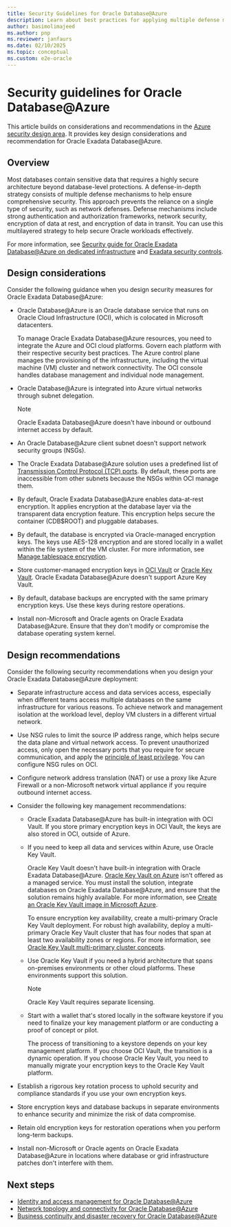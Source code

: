 ```yaml
---
title: Security Guidelines for Oracle Database@Azure
description: Learn about best practices for applying multiple defense mechanisms to ensure comprehensive security for Oracle Database@Azure workloads.
author: basimolimajeed
ms.author: pnp
ms.reviewer: janfaurs
ms.date: 02/10/2025
ms.topic: conceptual
ms.custom: e2e-oracle
---
```


# Security guidelines for Oracle Database@Azure

This article builds on considerations and recommendations in the [Azure security design area](../../ready/landing-zone/design-area/security.md). It provides key design considerations and recommendation for Oracle Exadata Database@Azure.

## Overview

Most databases contain sensitive data that requires a highly secure architecture beyond database-level protections. A defense-in-depth strategy consists of multiple defense mechanisms to help ensure comprehensive security. This approach prevents the reliance on a single type of security, such as network defenses. Defense mechanisms include strong authentication and authorization frameworks, network security, encryption of data at rest, and encryption of data in transit. You can use this multilayered strategy to help secure Oracle workloads effectively.

For more information, see [Security guide for Oracle Exadata Database@Azure on dedicated infrastructure](https://docs.oracle.com/en/engineered-systems/exadata-cloud-service/ecscm/ecs-security-guide.html#GUID-EBDA0EB5-734A-4AD2-A740-8C174B1FFE3B) and [Exadata security controls](https://www.oracle.com/a/ocom/docs/engineered-systems/exadata/exadata-cloud-service-security.pdf).

## Design considerations

Consider the following guidance when you design security measures for Oracle Exadata Database@Azure:

- Oracle Database@Azure is an Oracle database service that runs on Oracle Cloud Infrastructure (OCI), which is colocated in Microsoft datacenters. 

  To manage Oracle Exadata Database@Azure resources, you need to integrate the Azure and OCI cloud platforms. Govern each platform with their respective security best practices. The Azure control plane manages the provisioning of the infrastructure, including the virtual machine (VM) cluster and network connectivity. The OCI console handles database management and individual node management.

- Oracle Database@Azure is integrated into Azure virtual networks through subnet delegation.

    > [!NOTE]
    > Oracle Exadata Database@Azure doesn't have inbound or outbound internet access by default.

- An Oracle Database@Azure client subnet doesn't support network security groups (NSGs).

- The Oracle Exadata Database@Azure solution uses a predefined list of [Transmission Control Protocol (TCP) ports](https://docs.public.content.oci.oraclecloud.com/en-us/iaas/exadatacloud/doc/ecs-security-guide.html#ECSCM-GUID-93DD9F98-AC6F-4538-AE78-13399C1C02A7). By default, these ports are inaccessible from other subnets because the NSGs within OCI manage them. 

- By default, Oracle Exadata Database@Azure enables data-at-rest encryption. It applies encryption at the database layer via the transparent data encryption feature. This encryption helps secure the container (CDB$ROOT) and pluggable databases.

- By default, the database is encrypted via Oracle-managed encryption keys. The keys use AES-128 encryption and are stored locally in a wallet within the file system of the VM cluster. For more information, see [Manage tablespace encryption](https://docs.oracle.com/iaas/exadatacloud/doc/exa-conf-db-features.html#GUID-A7949087-DF56-4EF0-A32B-9465BBC7EE0F).

- Store customer-managed encryption keys in [OCI Vault](https://docs.oracle.com/en-us/iaas/Content/KeyManagement/Concepts/keyoverview.htm) or [Oracle Key Vault](https://www.oracle.com/security/database-security/key-vault/). Oracle Exadata Database@Azure doesn't support Azure Key Vault. 
- By default, database backups are encrypted with the same primary encryption keys. Use these keys during restore operations. 

- Install non-Microsoft and Oracle agents on Oracle Exadata Database@Azure. Ensure that they don't modify or compromise the database operating system kernel. 

## Design recommendations

Consider the following security recommendations when you design your Oracle Exadata Database@Azure deployment:

- Separate infrastructure access and data services access, especially when different teams access multiple databases on the same infrastructure for various reasons. To achieve network and management isolation at the workload level, deploy VM clusters in a different virtual network.
- Use NSG rules to limit the source IP address range, which helps secure the data plane and virtual network access. To prevent unauthorized access, only open the necessary ports that you require for secure communication, and apply the [principle of least privilege](/entra/identity-platform/secure-least-privileged-access). You can configure NSG rules on OCI.
- Configure network address translation (NAT) or use a proxy like Azure Firewall or a non-Microsoft network virtual appliance if you require outbound internet access. 
- Consider the following key management recommendations:
    - Oracle Exadata Database@Azure has built-in integration with OCI Vault. If you store primary encryption keys in OCI Vault, the keys are also stored in OCI, outside of Azure.  
    - If you need to keep all data and services within Azure, use Oracle Key Vault. 
    
        Oracle Key Vault doesn't have built-in integration with Oracle Exadata Database@Azure. [Oracle Key Vault on Azure](https://docs.oracle.com/en/solutions/deploy-key-vault-database-at-azure/index.html) isn't offered as a managed service. You must install the solution, integrate databases on Oracle Exadata Database@Azure, and ensure that the solution remains highly available. For more information, see [Create an Oracle Key Vault image in Microsoft Azure](https://docs.oracle.com/en/database/oracle/key-vault/21.9/okvag/using_okv_as_oci_vm_compute_instance.html#GUID-E8154AEB-2964-4698-AE6E-64A108C06D11).  
    
      To ensure encryption key availability, create a multi-primary Oracle Key Vault deployment. For robust high availability, deploy a multi-primary Oracle Key Vault cluster that has four nodes that span at least two availability zones or regions. For more information, see [Oracle Key Vault multi-primary cluster concepts](https://docs.oracle.com/en/database/oracle/key-vault/21.9/okvag/multimaster_concepts.html#GUID-E1A92D83-760F-470F-877F-D769169C6ABC).  
    - Use Oracle Key Vault if you need a hybrid architecture that spans on-premises environments or other cloud platforms. These environments support this solution.  
         > [!NOTE]
        > Oracle Key Vault requires separate licensing.   
    - Start with a wallet that's stored locally in the software keystore if you need to finalize your key management platform or are conducting a proof of concept or pilot. 
   
         The process of transitioning to a keystore depends on your key management platform. If you choose OCI Vault, the transition is a dynamic operation. If you choose Oracle Key Vault, you need to manually migrate your encryption keys to the Oracle Key Vault platform.

- Establish a rigorous key rotation process to uphold security and compliance standards if you use your own encryption keys.
- Store encryption keys and database backups in separate environments to enhance security and minimize the risk of data compromise. 
- Retain old encryption keys for restoration operations when you perform long-term backups.

- Install non-Microsoft or Oracle agents on Oracle Exadata Database@Azure in locations where database or grid infrastructure patches don't interfere with them. 

## Next steps

- [Identity and access management for Oracle Database@Azure](oracle-iam-odaa.md)
- [Network topology and connectivity for Oracle Database@Azure](oracle-network-topology-odaa.md)
- [Business continuity and disaster recovery for Oracle Database@Azure](oracle-disaster-recovery-oracle-database-azure.md)
